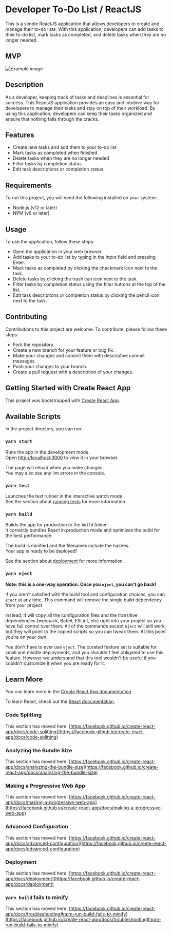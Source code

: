 # Developer To-Do List / ReactJS 
This is a simple ReactJS application that allows developers to create and manage their to-do lists. With this application, developers can add tasks to their to-do list, mark tasks as completed, and delete tasks when they are no longer needed.

## MVP
![Example image](https://i.imgur.com/EzIZqMW.png)

## Description 
As a developer, keeping track of tasks and deadlines is essential for success. This ReactJS application provides an easy and intuitive way for developers to manage their tasks and stay on top of their workload. By using this application, developers can keep their tasks organized and ensure that nothing falls through the cracks.

## Features 
- Create new tasks and add them to your to-do list
- Mark tasks as completed when finished
- Delete tasks when they are no longer needed
- Filter tasks by completion status
- Edit task descriptions or completion status

## Requirements 
To run this project, you will need the following installed on your system:

- Node.js (v12 or later)
- NPM (v6 or later)




## Usage 
To use the application, follow these steps:

- Open the application in your web browser.
- Add tasks to your to-do list by typing in the input field and pressing Enter.
- Mark tasks as completed by clicking the checkmark icon next to the task.
- Delete tasks by clicking the trash can icon next to the task.
- Filter tasks by completion status using the filter buttons at the top of the list.
- Edit task descriptions or completion status by clicking the pencil icon next to the task.


## Contributing
Contributions to this project are welcome. To contribute, please follow these steps:

- Fork the repository.
- Create a new branch for your feature or bug fix.
- Make your changes and commit them with descriptive commit messages.
- Push your changes to your branch.
- Create a pull request with a description of your changes.


## Getting Started with Create React App

This project was bootstrapped with [Create React App](https://github.com/facebook/create-react-app).

## Available Scripts

In the project directory, you can run:

### `yarn start`

Runs the app in the development mode.\
Open [http://localhost:3000](http://localhost:3000) to view it in your browser.

The page will reload when you make changes.\
You may also see any lint errors in the console.

### `yarn test`

Launches the test runner in the interactive watch mode.\
See the section about [running tests](https://facebook.github.io/create-react-app/docs/running-tests) for more information.

### `yarn build`

Builds the app for production to the `build` folder.\
It correctly bundles React in production mode and optimizes the build for the best performance.

The build is minified and the filenames include the hashes.\
Your app is ready to be deployed!

See the section about [deployment](https://facebook.github.io/create-react-app/docs/deployment) for more information.

### `yarn eject`

**Note: this is a one-way operation. Once you `eject`, you can't go back!**

If you aren't satisfied with the build tool and configuration choices, you can `eject` at any time. This command will remove the single build dependency from your project.

Instead, it will copy all the configuration files and the transitive dependencies (webpack, Babel, ESLint, etc) right into your project so you have full control over them. All of the commands except `eject` will still work, but they will point to the copied scripts so you can tweak them. At this point you're on your own.

You don't have to ever use `eject`. The curated feature set is suitable for small and middle deployments, and you shouldn't feel obligated to use this feature. However we understand that this tool wouldn't be useful if you couldn't customize it when you are ready for it.

## Learn More

You can learn more in the [Create React App documentation](https://facebook.github.io/create-react-app/docs/getting-started).

To learn React, check out the [React documentation](https://reactjs.org/).

### Code Splitting

This section has moved here: [https://facebook.github.io/create-react-app/docs/code-splitting](https://facebook.github.io/create-react-app/docs/code-splitting)

### Analyzing the Bundle Size

This section has moved here: [https://facebook.github.io/create-react-app/docs/analyzing-the-bundle-size](https://facebook.github.io/create-react-app/docs/analyzing-the-bundle-size)

### Making a Progressive Web App

This section has moved here: [https://facebook.github.io/create-react-app/docs/making-a-progressive-web-app](https://facebook.github.io/create-react-app/docs/making-a-progressive-web-app)

### Advanced Configuration

This section has moved here: [https://facebook.github.io/create-react-app/docs/advanced-configuration](https://facebook.github.io/create-react-app/docs/advanced-configuration)

### Deployment

This section has moved here: [https://facebook.github.io/create-react-app/docs/deployment](https://facebook.github.io/create-react-app/docs/deployment)

### `yarn build` fails to minify

This section has moved here: [https://facebook.github.io/create-react-app/docs/troubleshooting#npm-run-build-fails-to-minify](https://facebook.github.io/create-react-app/docs/troubleshooting#npm-run-build-fails-to-minify)

